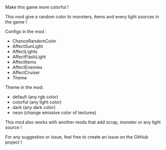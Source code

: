Make this game more colorful !

This mod give a random color to monsters, items and every light sources in the game !

Configs in the mod :

- ChanceRandomColor
- AffectSunLight
- AffectLights
- AffectFlashLight
- AffectItems
- AffectEnemies
- AffectCruiser
- Theme

Theme in the mod:

- default (any rgb color)
- colorful (any light color)
- dark (any dark color)
- neon (change emissive color of textures)

This mod also works with another mods that add scrap, monster or any light source !

For any suggestion or issue, feel free to create an issue on the GitHub project !